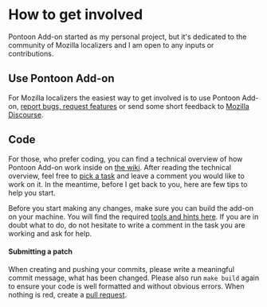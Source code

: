 # How to get involved

Pontoon Add-on started as my personal project, but it's dedicated to the community of Mozilla localizers and I am open to any inputs or contributions.

## Use Pontoon Add-on

For Mozilla localizers the easiest way to get involved is to use Pontoon Add-on, [report bugs, request features](https://github.com/MikkCZ/pontoon-addon/issues) or send some short feedback to [Mozilla Discourse](https://discourse.mozilla.org/c/pontoon).

## Code

For those, who prefer coding, you can find a technical overview of how Pontoon Add-on work inside on [the wiki](https://github.com/MikkCZ/pontoon-addon/wiki). After reading the technical overview, feel free to [pick a task](https://github.com/MikkCZ/pontoon-addon/issues) and leave a comment you would like to work on it. In the meantime, before I get back to you, here are few tips to help you start.

Before you start making any changes, make sure you can build the add-on on your machine. You will find the required [tools and hints here](https://github.com/MikkCZ/pontoon-addon/wiki/Technical-Overview#tools). If you are in doubt what to do, do not hesitate to write a comment in the task you are working and ask for help.

#### Submitting a patch

When creating and pushing your commits, please write a meaningful commit message, what has been changed. Please also run `make build` again to ensure your code is well formatted and without obvious errors. When nothing is red, create a [pull request](https://help.github.com/articles/about-pull-requests/).
